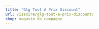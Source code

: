 ```yaml
---
title: "Glg Tout A Prix Discount"
url: /issoire/glg-tout-a-prix-discount/
shop: magasin de campagne
---
```

